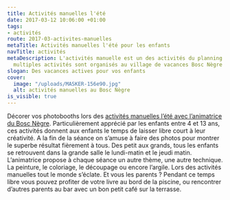 ```yaml
---
title: Activités manuelles l'été
date: 2017-03-12 10:06:00 +01:00
tags:
- activités
route: 2017-03-activites-manuelles
metaTitle: Activités manuelles l'été pour les enfants
navTitle: activités
metaDescription: L'activités manuelle est un des activités du planning d'été. Des
  multiples activités sont organisés au village de vacances Bosc Nègre
slogan: Des vacances actives pour vos enfants
cover:
  image: "/uploads/MASKER-156e90.jpg"
  alt: activités manuelles au Bosc Nègre
is_visible: true
---
```


Décorer vos photobooths lors des [activités manuelles l’été avec l’animatrice du Bosc Nègre](https://www.boscnegre-vacances.com/animations/). Particulièrement apprécié par les enfants entre 4 et 13 ans, ces activités donnent aux enfants le temps de laisser libre court à leur créativité. A la fin de la séance on s’amuse à faire des photos pour montrer le superbe résultat fièrement à tous.
Des petit aux grands, tous les enfants se retrouvent dans la grande salle le lundi-matin et le jeudi matin. L’animatrice propose à chaque séance un autre thème, une autre technique. La peinture, le coloriage, le découpage ou encore l’argile. Lors des activités manuelles tout le monde s’éclate.
Et vous les parents ? Pendant ce temps libre vous pouvez profiter de votre livre au bord de la piscine, ou rencontrer d’autres parents au bar avec un bon petit café sur la terrasse.
